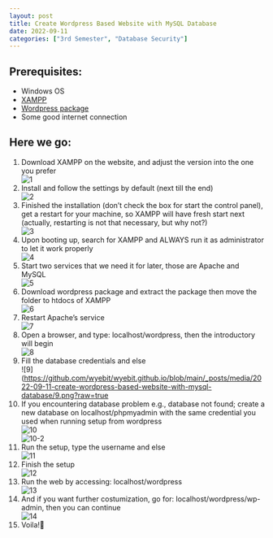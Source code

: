 ```yaml
---
layout: post
title: Create Wordpress Based Website with MySQL Database
date: 2022-09-11
categories: ["3rd Semester", "Database Security"]
---
```


## Prerequisites:
- Windows OS
- [XAMPP](https://www.apachefriends.org/download.html)
- [Wordpress package](https://wordpress.org/download/)
- Some good internet connection

## Here we go:
1.	Download XAMPP on the website, and adjust the version into the one you prefer  
![1](https://github.com/wyebit/wyebit.github.io/blob/main/_posts/media/2022-09-11-create-wordpress-based-website-with-mysql-database/1.png?raw=true)
2.	Install and follow the settings by default (next till the end)  
![2](https://github.com/wyebit/wyebit.github.io/blob/main/_posts/media/2022-09-11-create-wordpress-based-website-with-mysql-database/2.png?raw=true)
3.	Finished the installation (don’t check the box for start the control panel), get a restart for your machine, so XAMPP will have fresh start next (actually, restarting is not that necessary, but why not?)  
![3](https://github.com/wyebit/wyebit.github.io/blob/main/_posts/media/2022-09-11-create-wordpress-based-website-with-mysql-database/3.png?raw=true)
4.	Upon booting up, search for XAMPP and ALWAYS run it as administrator to let it work properly  
![4](https://github.com/wyebit/wyebit.github.io/blob/main/_posts/media/2022-09-11-create-wordpress-based-website-with-mysql-database/4.png?raw=true)
5.	Start two services that we need it for later, those are Apache and MySQL  
![5](https://github.com/wyebit/wyebit.github.io/blob/main/_posts/media/2022-09-11-create-wordpress-based-website-with-mysql-database/5.png?raw=true)
6.	Download wordpress package and extract the package then move the folder to htdocs of XAMPP  
![6](https://github.com/wyebit/wyebit.github.io/blob/main/_posts/media/2022-09-11-create-wordpress-based-website-with-mysql-database/6.png?raw=true)
7.	Restart Apache’s service  
![7](https://github.com/wyebit/wyebit.github.io/blob/main/_posts/media/2022-09-11-create-wordpress-based-website-with-mysql-database/7.png?raw=true)
8.	Open a browser, and type: localhost/wordpress, then the introductory will begin  
![8](https://github.com/wyebit/wyebit.github.io/blob/main/_posts/media/2022-09-11-create-wordpress-based-website-with-mysql-database/8.png?raw=true)
9.	Fill the database credentials and else  
![9](https://github.com/wyebit/wyebit.github.io/blob/main/_posts/media/2022-09-11-create-wordpress-based-website-with-mysql-database/9.png?raw=true
10. If you encountering database problem e.g., database not found; create a new database on localhost/phpmyadmin with the same credential you used when running setup from wordpress  
![10](https://github.com/wyebit/wyebit.github.io/blob/main/_posts/media/2022-09-11-create-wordpress-based-website-with-mysql-database/10.png?raw=true)  
![10-2](https://github.com/wyebit/wyebit.github.io/blob/main/_posts/media/2022-09-11-create-wordpress-based-website-with-mysql-database/10-2.png?raw=true)
11. Run the setup, type the username and else  
![11](https://github.com/wyebit/wyebit.github.io/blob/main/_posts/media/2022-09-11-create-wordpress-based-website-with-mysql-database/11.png?raw=true)
12. Finish the setup  
![12](https://github.com/wyebit/wyebit.github.io/blob/main/_posts/media/2022-09-11-create-wordpress-based-website-with-mysql-database/12.png?raw=true)
13. Run the web by accessing: localhost/wordpress  
![13](https://github.com/wyebit/wyebit.github.io/blob/main/_posts/media/2022-09-11-create-wordpress-based-website-with-mysql-database/13.png?raw=true)
14. And if you want further costumization, go for: localhost/wordpress/wp-admin, then you can continue  
![14](https://github.com/wyebit/wyebit.github.io/blob/main/_posts/media/2022-09-11-create-wordpress-based-website-with-mysql-database/1.png?raw=true)
15. Voila!:clap: